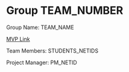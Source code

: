 # Group TEAM_NUMBER
Group Name: TEAM_NAME

[MVP Link]([https://docs.google.com/document/d/1xFI9DDdO5HZAcu36Y6NL-RTDry5E3WHkfy-ZEWuqbXM/edit?usp=sharing](https://docs.google.com/document/d/1ISlBeUfeP8_eo0KAEBkf7VbKbH66Ywpt/edit))

Team Members: STUDENTS_NETIDS

Project Manager: PM_NETID
